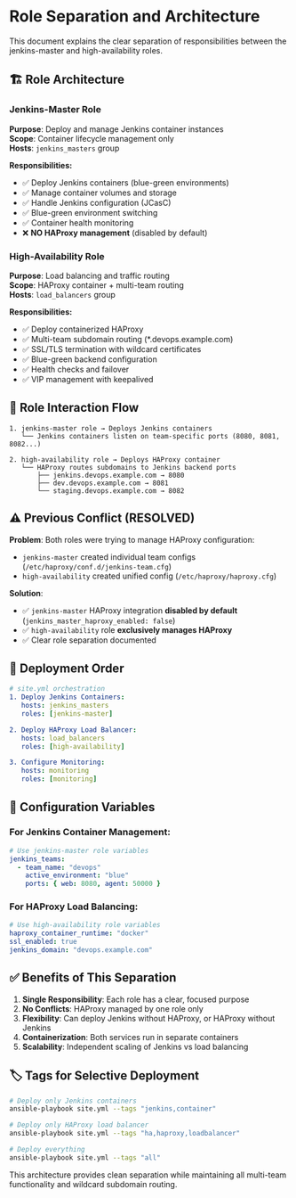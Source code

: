 # Role Separation and Architecture

This document explains the clear separation of responsibilities between the jenkins-master and high-availability roles.

## 🏗️ Role Architecture

### **Jenkins-Master Role**
**Purpose**: Deploy and manage Jenkins container instances  
**Scope**: Container lifecycle management only  
**Hosts**: `jenkins_masters` group

**Responsibilities:**
- ✅ Deploy Jenkins containers (blue-green environments)  
- ✅ Manage container volumes and storage
- ✅ Handle Jenkins configuration (JCasC)
- ✅ Blue-green environment switching
- ✅ Container health monitoring
- ❌ **NO HAProxy management** (disabled by default)

### **High-Availability Role** 
**Purpose**: Load balancing and traffic routing  
**Scope**: HAProxy container + multi-team routing  
**Hosts**: `load_balancers` group

**Responsibilities:**
- ✅ Deploy containerized HAProxy
- ✅ Multi-team subdomain routing (*.devops.example.com)
- ✅ SSL/TLS termination with wildcard certificates
- ✅ Blue-green backend configuration
- ✅ Health checks and failover
- ✅ VIP management with keepalived

## 🔄 Role Interaction Flow

```
1. jenkins-master role → Deploys Jenkins containers
   └── Jenkins containers listen on team-specific ports (8080, 8081, 8082...)

2. high-availability role → Deploys HAProxy container  
   └── HAProxy routes subdomains to Jenkins backend ports
       ├── jenkins.devops.example.com → 8080
       ├── dev.devops.example.com → 8081  
       └── staging.devops.example.com → 8082
```

## ⚠️ Previous Conflict (RESOLVED)

**Problem**: Both roles were trying to manage HAProxy configuration:
- `jenkins-master` created individual team configs (`/etc/haproxy/conf.d/jenkins-team.cfg`)  
- `high-availability` created unified config (`/etc/haproxy/haproxy.cfg`)

**Solution**: 
- ✅ `jenkins-master` HAProxy integration **disabled by default** (`jenkins_master_haproxy_enabled: false`)
- ✅ `high-availability` role **exclusively manages HAProxy**
- ✅ Clear role separation documented

## 🚀 Deployment Order

```yaml
# site.yml orchestration
1. Deploy Jenkins Containers:
   hosts: jenkins_masters
   roles: [jenkins-master]

2. Deploy HAProxy Load Balancer:  
   hosts: load_balancers
   roles: [high-availability]

3. Configure Monitoring:
   hosts: monitoring  
   roles: [monitoring]
```

## 🎯 Configuration Variables

### **For Jenkins Container Management:**
```yaml
# Use jenkins-master role variables
jenkins_teams:
  - team_name: "devops"
    active_environment: "blue"
    ports: { web: 8080, agent: 50000 }
```

### **For HAProxy Load Balancing:**
```yaml
# Use high-availability role variables  
haproxy_container_runtime: "docker"
ssl_enabled: true
jenkins_domain: "devops.example.com"
```

## ✅ Benefits of This Separation

1. **Single Responsibility**: Each role has a clear, focused purpose
2. **No Conflicts**: HAProxy managed by one role only
3. **Flexibility**: Can deploy Jenkins without HAProxy, or HAProxy without Jenkins
4. **Containerization**: Both services run in separate containers
5. **Scalability**: Independent scaling of Jenkins vs load balancing

## 🏷️ Tags for Selective Deployment

```bash
# Deploy only Jenkins containers
ansible-playbook site.yml --tags "jenkins,container"

# Deploy only HAProxy load balancer  
ansible-playbook site.yml --tags "ha,haproxy,loadbalancer"

# Deploy everything
ansible-playbook site.yml --tags "all"
```

This architecture provides clean separation while maintaining all multi-team functionality and wildcard subdomain routing.